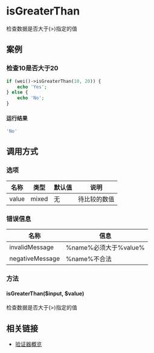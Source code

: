 isGreaterThan
=============

检查数据是否大于(>)指定的值

案例
----

### 检查10是否大于20

```php
if (wei()->isGreaterThan(10, 20)) {
    echo 'Yes';
} else {
    echo 'No';
}
```

#### 运行结果

```php
'No'
```

调用方式
--------

### 选项

名称     | 类型    | 默认值    | 说明
---------|---------|-----------|------
value    | mixed   | 无        | 待比较的数值

### 错误信息

名称                    | 信息
------------------------|------
invalidMessage          | %name%必须大于%value%
negativeMessage         | %name%不合法

### 方法

#### isGreaterThan($input, $value)
检查数据是否大于(>)指定的值

相关链接
--------

* [验证器概览](../book/validators.md)